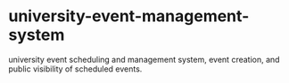 # university-event-management-system
university event scheduling and management system, event creation, and public visibility of scheduled events.
